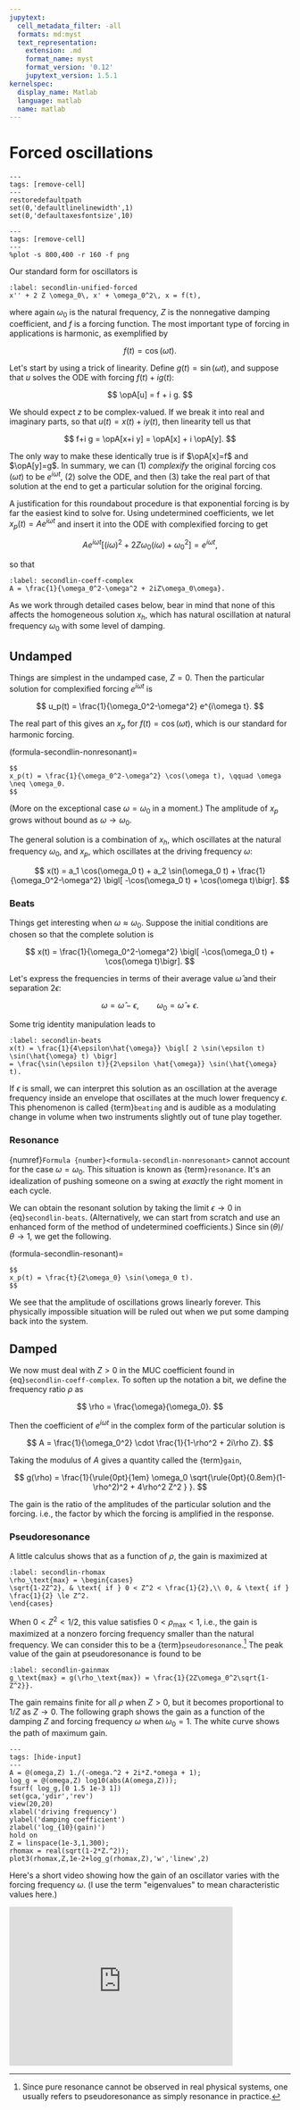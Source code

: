 ```yaml
---
jupytext:
  cell_metadata_filter: -all
  formats: md:myst
  text_representation:
    extension: .md
    format_name: myst
    format_version: '0.12'
    jupytext_version: 1.5.1
kernelspec:
  display_name: Matlab
  language: matlab
  name: matlab
---
```

# Forced oscillations

```{code-cell}
---
tags: [remove-cell]
---
restoredefaultpath
set(0,'defaultlinelinewidth',1)
set(0,'defaultaxesfontsize',10)
```

```{code-cell}
---
tags: [remove-cell]
---
%plot -s 800,400 -r 160 -f png
```

Our standard form for oscillators is

```{math}
:label: secondlin-unified-forced
x'' + 2 Z \omega_0\, x' + \omega_0^2\, x = f(t),
```

where again $\omega_0$ is the natural frequency, $Z$ is the nonnegative damping coefficient, and $f$ is a forcing function. The most important type of forcing in applications is harmonic, as exemplified by 

$$
f(t) = \cos(\omega t).
$$ 

Let's start by using a trick of linearity. Define $g(t)=\sin(\omega t)$, and suppose that $u$ solves the ODE with forcing $f(t)+i g(t)$:

$$
\opA[u] = f + i g.
$$

We should expect $z$ to be complex-valued. If we break it into real and imaginary parts, so that $u(t)=x(t)+i y(t)$, then linearity tell us that 

$$
f+i g = \opA[x+i y] = \opA[x] + i \opA[y].
$$

The only way to make these identically true is if $\opA[x]=f$ and $\opA[y]=g$. In summary, we can (1) *complexify* the original forcing $\cos(\omega t)$ to be $e^{i\omega t}$, (2) solve the ODE, and then (3) take the real part of that solution at the end to get a particular solution for the original forcing.

A justification for this roundabout procedure is that exponential forcing is by far the easiest kind to solve for. Using undetermined coefficients, we let $x_p(t)=Ae^{i\omega t}$ and insert it into the ODE with complexified forcing to get

$$
A e^{i\omega t} \bigl[ (i\omega)^2 + 2Z\omega_0(i\omega) + \omega_0^2 \bigr] = e^{i\omega t},
$$

so that

```{math}
:label: secondlin-coeff-complex
A = \frac{1}{\omega_0^2-\omega^2 + 2iZ\omega_0\omega}.
```

As we work through detailed cases below, bear in mind that none of this affects the homogeneous solution $x_h$, which has natural oscillation at natural frequency $\omega_0$ with some level of damping.

## Undamped

Things are simplest in the undamped case, $Z=0$. Then the particular solution for complexified forcing $e^{i\omega t}$ is

$$
u_p(t) = \frac{1}{\omega_0^2-\omega^2} e^{i\omega t}.
$$

The real part of this gives an $x_p$ for $f(t)=\cos(\omega t)$, which is our standard for harmonic forcing. 

(formula-secondlin-nonresonant)=

````{proof:formula} Undamped oscillator with $f(t)=\cos(\omega t)$
$$
x_p(t) = \frac{1}{\omega_0^2-\omega^2} \cos(\omega t), \qquad \omega \neq \omega_0.
$$
````

(More on the exceptional case $\omega=\omega_0$ in a moment.) The amplitude of $x_p$ grows without bound as $\omega\to \omega_0$.

The general solution is a combination of $x_h$, which oscillates at the natural frequency $\omega_0$, and $x_p$, which oscillates at the driving frequency $\omega$:

$$
x(t) = a_1 \cos(\omega_0 t) + a_2 \sin(\omega_0 t) + \frac{1}{\omega_0^2-\omega^2} \bigl[ -\cos(\omega_0 t) + \cos(\omega t)\bigr].
$$

### Beats

Things get interesting when $\omega \approx \omega_0$. Suppose the initial conditions are chosen so that the complete solution is

$$
x(t) = \frac{1}{\omega_0^2-\omega^2} \bigl[ -\cos(\omega_0 t) + \cos(\omega t)\bigr].
$$

Let's express the frequencies in terms of their average value $\hat{\omega}$ and their separation $2\epsilon$:

$$
\omega = \hat{\omega} - \epsilon, \qquad \omega_0 = \hat{\omega} + \epsilon.
$$

Some trig identity manipulation leads to

```{math}
:label: secondlin-beats
x(t) = \frac{1}{4\epsilon\hat{\omega}} \bigl[ 2 \sin(\epsilon t) \sin(\hat{\omega} t) \bigr] 
= \frac{\sin(\epsilon t)}{2\epsilon \hat{\omega}} \sin(\hat{\omega} t).
```

If $\epsilon$ is small, we can interpret this solution as an oscillation at the average frequency inside an envelope that oscillates at the much lower frequency $\epsilon$. This phenomenon is called {term}`beating` and is audible as a modulating change in volume when two instruments slightly out of tune play together.

### Resonance

{numref}`Formula {number}<formula-secondlin-nonresonant>` cannot account for the case $\omega=\omega_0$. This situation is known as {term}`resonance`. It's an idealization of pushing someone on a swing at *exactly* the right moment in each cycle.

We can obtain the resonant solution by taking the limit $\epsilon\to 0$ in {eq}`secondlin-beats`. (Alternatively, we can start from scratch and use an enhanced form of the method of undetermined coefficients.) Since $\sin(\theta)/\theta \to 1$, we get the following.

(formula-secondlin-resonant)=

````{proof:formula} Undamped oscillator at resonance
$$
x_p(t) = \frac{t}{2\omega_0} \sin(\omega_0 t).
$$
````

We see that the amplitude of oscillations grows linearly forever. This physically impossible situation will be ruled out when we put some damping back into the system.

## Damped

We now must deal with $Z>0$ in the MUC coefficient found in {eq}`secondlin-coeff-complex`. To soften up the notation a bit, we define the frequency ratio $\rho$ as

$$
\rho = \frac{\omega}{\omega_0}.
$$

Then the coefficient of $e^{i\omega t}$ in the complex form of the particular solution is

$$
A = \frac{1}{\omega_0^2} \cdot \frac{1}{1-\rho^2 + 2i\rho Z}.
$$

Taking the modulus of $A$ gives a quantity called the {term}`gain`,

$$
g(\rho) = \frac{1}{\rule{0pt}{1em} \omega_0 \sqrt{\rule{0pt}{0.8em}(1-\rho^2)^2 + 4\rho^2 Z^2 } }.
$$

The gain is the ratio of the amplitudes of the particular solution and the forcing. i.e., the factor by which the forcing is amplified in the response. 

### Pseudoresonance 

A little calculus shows that as a function of $\rho$, the gain is maximized at

```{math}
:label: secondlin-rhomax
\rho_\text{max} = \begin{cases} 
\sqrt{1-2Z^2}, & \text{ if } 0 < Z^2 < \frac{1}{2},\\ 0, & \text{ if } \frac{1}{2} \le Z^2.
\end{cases}
```

When $0 < Z^2 < 1/2$, this value satisfies $0 < \rho_\text{max}<1$, i.e., the gain is maximized at a nonzero forcing frequency smaller than the natural frequency. We can consider this to be a {term}`pseudoresonance`.[^pseudo] The peak value of the gain at pseudoresonance is found to be

[^pseudo]: Since pure resonance cannot be observed in real physical systems, one usually refers to pseudoresonance as simply resonance in practice.

```{math}
:label: secondlin-gainmax
g_\text{max} = g(\rho_\text{max}) = \frac{1}{2Z\omega_0^2\sqrt{1-Z^2}}.
```

The gain remains finite for all $\rho$ when $Z>0$, but it becomes proportional to $1/Z$ as $Z\to 0$. The following graph shows the gain as a function of the damping $Z$ and forcing frequency $\omega$ when $\omega_0=1$. The white curve shows the path of maximum gain.

```{code-cell}
---
tags: [hide-input]
---
A = @(omega,Z) 1./(-omega.^2 + 2i*Z.*omega + 1);
log_g = @(omega,Z) log10(abs(A(omega,Z)));
fsurf( log_g,[0 1.5 1e-3 1])
set(gca,'ydir','rev')
view(20,20)
xlabel('driving frequency')
ylabel('damping coefficient')
zlabel('log_{10}(gain)')
hold on
Z = linspace(1e-3,1,300);
rhomax = real(sqrt(1-2*Z.^2));
plot3(rhomax,Z,1e-2+log_g(rhomax,Z),'w','linew',2)
```

Here's a short video showing how the gain of an oscillator varies with the forcing frequency $\omega$. (I use the term "eigenvalues" to mean characteristic values here.) 

<div>
<iframe id="kaltura_player" src="https://cdnapisec.kaltura.com/p/2358381/sp/235838100/embedIframeJs/uiconf_id/43030021/partner_id/2358381?iframeembed=true&playerId=kaltura_player&entry_id=1_izrey0ty&flashvars[streamerType]=auto&amp;flashvars[localizationCode]=en&amp;flashvars[leadWithHTML5]=true&amp;flashvars[sideBarContainer.plugin]=true&amp;flashvars[sideBarContainer.position]=left&amp;flashvars[sideBarContainer.clickToClose]=true&amp;flashvars[chapters.plugin]=true&amp;flashvars[chapters.layout]=vertical&amp;flashvars[chapters.thumbnailRotator]=false&amp;flashvars[streamSelector.plugin]=true&amp;flashvars[EmbedPlayer.SpinnerTarget]=videoHolder&amp;flashvars[dualScreen.plugin]=true&amp;flashvars[Kaltura.addCrossoriginToIframe]=true&amp;&wid=1_s72ikzpz" width="400" height="285" allowfullscreen webkitallowfullscreen mozAllowFullScreen allow="autoplay *; fullscreen *; encrypted-media *" sandbox="allow-forms allow-same-origin allow-scripts allow-top-navigation allow-pointer-lock allow-popups allow-modals allow-orientation-lock allow-popups-to-escape-sandbox allow-presentation allow-top-navigation-by-user-activation" frameborder="0" title="Kaltura Player"></iframe>
</div>
